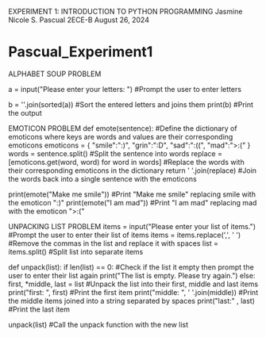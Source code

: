 EXPERIMENT 1: INTRODUCTION TO PYTHON PROGRAMMING
Jasmine Nicole S. Pascual
2ECE-B
August 26, 2024

# Pascual_Experiment1

ALPHABET SOUP PROBLEM

a = input("Please enter your letters: ")  #Prompt the user to enter letters

b = ''.join(sorted(a)) #Sort the entered letters and joins them 
print(b) #Print the output

EMOTICON PROBLEM
def emote(sentence): #Define the dictionary of emoticons where keys are words and values are their corresponding emoticons
    emoticons = {
        "smile":":)",
        "grin":":D",
        "sad":":((",
        "mad":">:("
    }
    words = sentence.split() #Split the sentence into words
    replace = [emoticons.get(word, word) for word in words] #Replace the words with their corresponding emoticons in the dictionary
    return ' '.join(replace) #Join the words back into a single sentence with the emoticons

print(emote("Make me smile")) #Print "Make me smile" replacing smile with the emoticon ":)"
print(emote("I am mad")) #Print "I am mad" replacing mad with the emoticon ">:("

UNPACKING LIST PROBLEM
items = input("Please enter your list of items.") #Prompt the user to enter their list of items
items = items.replace(',', ' ') #Remove the commas in the list and replace it with spaces
list = items.split() #Split list into separate items

def unpack(list):
    if len(list) == 0: #Check if the list it empty then prompt the user to enter their list again
        print("The list is empty. Please try again.")
    else: 
        first, *middle, last = list #Unpack the list into their first, middle and last items
        print("first: ", first) #Print the first item
        print("middle: ", ' '.join(middle)) #Print the middle items joined into a string separated by spaces
        print("last:" , last) #Print the last item

unpack(list) #Call the unpack function with the new list
